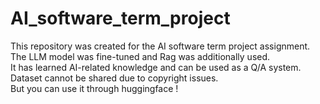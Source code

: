# AI_software_term_project
This repository was created for the AI ​​software term project assignment. \
The LLM model was fine-tuned and Rag was additionally used. \
It has learned AI-related knowledge and can be used as a Q/A system. \
Dataset cannot be shared due to copyright issues. \
But you can use it through huggingface !
